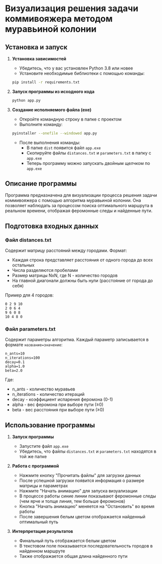 # Визуализация решения задачи коммивояжера методом муравьиной колонии

## Установка и запуск

1. **Установка зависимостей**
   - Убедитесь, что у вас установлен Python 3.8 или новее
   - Установите необходимые библиотеки с помощью команды:
   ```bash
   pip install -r requirements.txt

2. **Запуск программы из исходного кода**
   ```bash
   python app.py
   ```

3. **Создание исполняемого файла (exe)**
   - Откройте командную строку в папке с проектом
   - Выполните команду:
   ```bash
   pyinstaller --onefile --windowed app.py
   ```
   - После выполнения команды:
     - В папке `dist` появится файл `app.exe`
     - Скопируйте файлы `distances.txt` и `parameters.txt` в папку с `app.exe`
     - Теперь программу можно запускать двойным щелчком по `app.exe`

## Описание программы
Программа предназначена для визуализации процесса решения задачи коммивояжера с помощью алгоритма муравьиной колонии. Она позволяет наблюдать за процессом поиска оптимального маршрута в реальном времени, отображая феромонные следы и найденные пути.

## Подготовка входных данных

### Файл distances.txt
Содержит матрицу расстояний между городами. Формат:
- Каждая строка представляет расстояния от одного города до всех остальных
- Числа разделяются пробелами
- Размер матрицы NxN, где N - количество городов
- На главной диагонали должны быть нули (расстояние от города до себя)

Пример для 4 городов:
```
0 2 9 10
2 0 6 4
9 6 0 8
10 4 8 0
```

### Файл parameters.txt
Содержит параметры алгоритма. Каждый параметр записывается в формате `название=значение`:
```
n_ants=10
n_iterations=100
decay=0.1
alpha=1.0
beta=2.0
```

Где:
- n_ants - количество муравьев
- n_iterations - количество итераций
- decay - коэффициент испарения феромона (0-1)
- alpha - вес феромона при выборе пути (≥0)
- beta - вес расстояния при выборе пути (≥0)

## Использование программы

1. **Запуск программы**
   - Запустите файл `app.exe`
   - Убедитесь, что файлы `distances.txt` и `parameters.txt` находятся в той же папке

2. **Работа с программой**
   - Нажмите кнопку "Прочитать файлы" для загрузки данных
   - После успешной загрузки появится информация о размере матрицы и параметрах
   - Нажмите "Начать анимацию" для запуска визуализации
   - В процессе работы синие линии показывают феромонные следы (чем ярче и толще линия, тем больше феромонов)
   - Кнопка "Начать анимацию" меняется на "Остановить" во время работы
   - После завершения белым цветом отображается найденный оптимальный путь

3. **Интерпретация результатов**
   - Финальный путь отображается белым цветом
   - В текстовом поле показывается последовательность городов в найденном маршруте
   - Также отображается общая длина найденного пути
